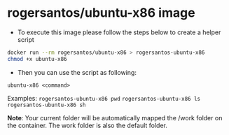 
# rogersantos/ubuntu-x86 image

- To execute this image please follow the steps below to create a helper script

```bash
docker run --rm rogersantos/ubuntu-x86 > rogersantos-ubuntu-x86
chmod +x ubuntu-x86
```

- Then you can use the script as following:

`ubuntu-x86 <command>` 

Examples: 
   `rogersantos-ubuntu-x86 pwd`
   `rogersantos-ubuntu-x86 ls`
   `rogersantos-ubuntu-x86 sh`

 **Note**: Your current folder will be automatically mapped the /work folder 
 on the container. The work folder is also the default folder.


